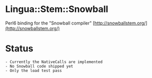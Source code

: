 # Lingua::Stem::Snowball 

Perl6 binding for the "Snowball compiler"
[http://snowballstem.org/](http://snowballstem.org/)

# Status

    - Currently the NativeCalls are implemented
    - No Snowball code shipped yet
    - Only the load test pass
